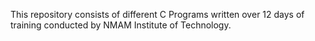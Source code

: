 This repository consists of different C Programs written over 12 days of training conducted by NMAM Institute of Technology. 
